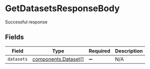 # GetDatasetsResponseBody

Successful response


## Fields

| Field                                                      | Type                                                       | Required                                                   | Description                                                |
| ---------------------------------------------------------- | ---------------------------------------------------------- | ---------------------------------------------------------- | ---------------------------------------------------------- |
| `datasets`                                                 | [components.Dataset](../../models/components/dataset.md)[] | :heavy_minus_sign:                                         | N/A                                                        |